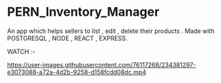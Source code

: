 # PERN_Inventory_Manager
An app which helps sellers to list , edit , delete their products . Made with POSTGRESQL , NODE , REACT , EXPRESS.

WATCH :-

https://user-images.githubusercontent.com/76117268/234381297-e3073088-a72a-4d2b-9258-d158fcdd08dc.mp4


